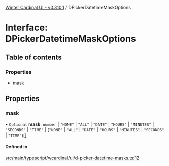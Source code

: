 [Winter Cardinal UI - v0.310.1](../index.md) / DPickerDatetimeMaskOptions

# Interface: DPickerDatetimeMaskOptions

## Table of contents

### Properties

- [mask](DPickerDatetimeMaskOptions.md#mask)

## Properties

### mask

• `Optional` **mask**: `number` \| ``"NONE"`` \| ``"ALL"`` \| ``"DATE"`` \| ``"HOURS"`` \| ``"MINUTES"`` \| ``"SECONDS"`` \| ``"TIME"`` \| (``"NONE"`` \| ``"ALL"`` \| ``"DATE"`` \| ``"HOURS"`` \| ``"MINUTES"`` \| ``"SECONDS"`` \| ``"TIME"``)[]

#### Defined in

[src/main/typescript/wcardinal/ui/d-picker-datetime-masks.ts:12](https://github.com/winter-cardinal/winter-cardinal-ui/blob/v0.310.1/src/main/typescript/wcardinal/ui/d-picker-datetime-masks.ts#L12)
